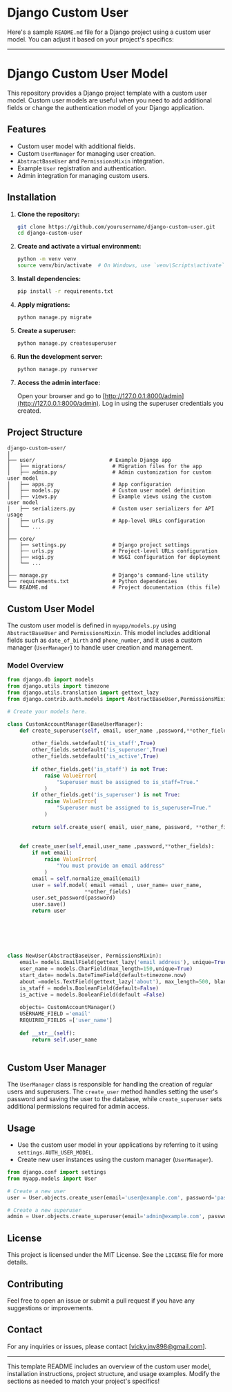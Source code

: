 # Django Custom User
 
Here's a sample `README.md` file for a Django project using a custom user model. You can adjust it based on your project's specifics:

---

# Django Custom User Model

This repository provides a Django project template with a custom user model. Custom user models are useful when you need to add additional fields or change the authentication model of your Django application.

## Features

- Custom user model with additional fields.
- Custom `UserManager` for managing user creation.
- `AbstractBaseUser` and `PermissionsMixin` integration.
- Example `User` registration and authentication.
- Admin integration for managing custom users.
  
## Installation

1. **Clone the repository:**

   ```bash
   git clone https://github.com/yourusername/django-custom-user.git
   cd django-custom-user
   ```

2. **Create and activate a virtual environment:**

   ```bash
   python -m venv venv
   source venv/bin/activate  # On Windows, use `venv\Scripts\activate`
   ```

3. **Install dependencies:**

   ```bash
   pip install -r requirements.txt
   ```

4. **Apply migrations:**

   ```bash
   python manage.py migrate
   ```

5. **Create a superuser:**

   ```bash
   python manage.py createsuperuser
   ```

6. **Run the development server:**

   ```bash
   python manage.py runserver
   ```

7. **Access the admin interface:**

   Open your browser and go to [http://127.0.0.1:8000/admin](http://127.0.0.1:8000/admin). Log in using the superuser credentials you created.

## Project Structure

```
django-custom-user/
│
├── user/                        # Example Django app
│   ├── migrations/               # Migration files for the app
│   ├── admin.py                  # Admin customization for custom user model
│   ├── apps.py                   # App configuration
│   ├── models.py                 # Custom user model definition
│   ├── views.py                  # Example views using the custom user model
│   ├── serializers.py            # Custom user serializers for API usage
│   ├── urls.py                   # App-level URLs configuration
│   └── ...
│
├── core/
│   ├── settings.py               # Django project settings
│   ├── urls.py                   # Project-level URLs configuration
│   ├── wsgi.py                   # WSGI configuration for deployment
│   └── ...
│
├── manage.py                     # Django's command-line utility
├── requirements.txt              # Python dependencies
└── README.md                     # Project documentation (this file)
```

## Custom User Model

The custom user model is defined in `myapp/models.py` using `AbstractBaseUser` and `PermissionsMixin`. This model includes additional fields such as `date_of_birth` and `phone_number`, and it uses a custom manager (`UserManager`) to handle user creation and management.

### Model Overview

```python
from django.db import models
from django.utils import timezone
from django.utils.translation import gettext_lazy
from django.contrib.auth.models import AbstractBaseUser,PermissionsMixin,BaseUserManager

# Create your models here.

class CustomAccountManager(BaseUserManager):
    def create_superuser(self, email, user_name ,password,**other_fields):
    
        other_fields.setdefault('is_staff',True)
        other_fields.setdefault('is_superuser',True)
        other_fields.setdefault('is_active',True)
        
        if other_fields.get('is_staff') is not True:
            raise ValueError(
                "Superuser must be assigned to is_staff=True."
            )
        if other_fields.get('is_superuser') is not True:
            raise ValueError(
                "Superuser must be assigned to is_superuser=True."
            )
            
        return self.create_user( email, user_name, password, **other_fields)    
            
    
    def create_user(self,email,user_name ,password,**other_fields):
        if not email:
            raise ValueError(
                "You must provide an email address"
            )
        email = self.normalize_email(email)
        user = self.model( email =email , user_name= user_name,
                         **other_fields)
        user.set_password(password)
        user.save()
        return user
        
        
        
        
        
            
class NewUser(AbstractBaseUser, PermissionsMixin):
    email= models.EmailField(gettext_lazy('email address'), unique=True)
    user_name = models.CharField(max_length=150,unique=True)
    start_date= models.DateTimeField(default=timezone.now)
    about =models.TextField(gettext_lazy('about'), max_length=500, blank=True)
    is_staff = models.BooleanField(default=False)
    is_active = models.BooleanField(default =False)
    
    objects= CustomAccountManager()
    USERNAME_FIELD ='email'
    REQUIRED_FIELDS =['user_name']
    
    def __str__(self):
        return self.user_name
    
```

## Custom User Manager

The `UserManager` class is responsible for handling the creation of regular users and superusers. The `create_user` method handles setting the user's password and saving the user to the database, while `create_superuser` sets additional permissions required for admin access.

## Usage

- Use the custom user model in your applications by referring to it using `settings.AUTH_USER_MODEL`.
- Create new user instances using the custom manager (`UserManager`).

```python
from django.conf import settings
from myapp.models import User

# Create a new user
user = User.objects.create_user(email='user@example.com', password='password123')

# Create a new superuser
admin = User.objects.create_superuser(email='admin@example.com', password='adminpassword')
```

## License

This project is licensed under the MIT License. See the `LICENSE` file for more details.

## Contributing

Feel free to open an issue or submit a pull request if you have any suggestions or improvements.

## Contact

For any inquiries or issues, please contact [vicky.jnv898@gmail.com].

---

This template README includes an overview of the custom user model, installation instructions, project structure, and usage examples. Modify the sections as needed to match your project's specifics!
